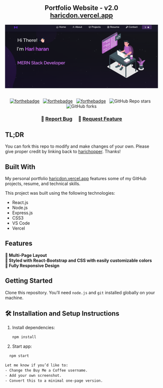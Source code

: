 <h2 align="center">
  Portfolio Website - v2.0<br/>
  <a href="https://haric-portfolio.vercel.app/" target="_blank">haricdon.vercel.app</a>
</h2>
<div align="center">
  <img alt="Demo" src="./Images/image.png" />
</div>

<br/>

<center>

[![forthebadge](https://forthebadge.com/images/badges/built-with-love.svg)](https://forthebadge.com) &nbsp;
[![forthebadge](https://forthebadge.com/images/badges/made-with-javascript.svg)](https://forthebadge.com) &nbsp;
[![forthebadge](https://forthebadge.com/images/badges/open-source.svg)](https://forthebadge.com) &nbsp;
![GitHub Repo stars](https://img.shields.io/github/stars/harichopper/portfolio?color=red&logo=github&style=for-the-badge) &nbsp;
![GitHub forks](https://img.shields.io/github/forks/harichopper/portfolio?color=red&logo=github&style=for-the-badge)

</center>

<h3 align="center">
    🔹
    <a href="https://github.com/harichopper/Portfolio_dynamic/issues">Report Bug</a> &nbsp; &nbsp;
    🔹
    <a href="https://github.com/harichopper/Portfolio_dynamic/issues">Request Feature</a>
</h3>

## TL;DR

You can fork this repo to modify and make changes of your own. Please give proper credit by linking back to [harichopper](https://github.com/harichopper/Portfolio_dynamic). Thanks!

## Built With

My personal portfolio [haricdon.vercel.app](https://haric-portfolio.vercel.app/) features some of my GitHub projects, resume, and technical skills.

This project was built using the following technologies:

- React.js
- Node.js
- Express.js
- CSS3
- VS Code
- Vercel

## Features

**📖 Multi-Page Layout**  
**🎨 Styled with React-Bootstrap and CSS with easily customizable colors**  
**📱 Fully Responsive Design**

## Getting Started

Clone this repository. You’ll need `node.js` and `git` installed globally on your machine.

## 🛠 Installation and Setup Instructions

1. Install dependencies:
   ```bash
   npm install

2. Start app:
  ``` bash 
    npm start 
```
```bash
Let me know if you’d like to:
- Change the Buy Me a Coffee username.
- Add your own screenshot.
- Convert this to a minimal one-page version.
```
